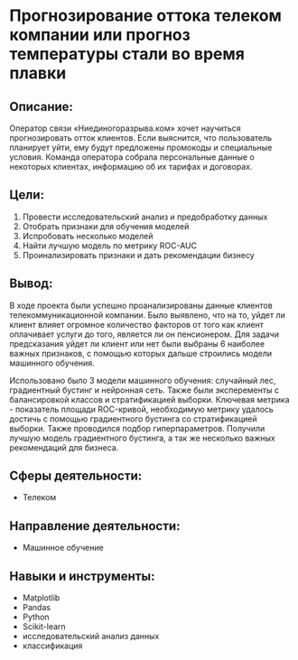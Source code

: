 # Прогнозирование оттока телеком компании или прогноз температуры стали во время плавки


## Описание:
Оператор связи «Ниединогоразрыва.ком» хочет научиться прогнозировать отток клиентов. Если выяснится, что пользователь планирует уйти, ему будут предложены промокоды и специальные условия. Команда оператора собрала персональные данные о некоторых клиентах, информацию об их тарифах и договорах. 

## Цели:
1) Провести исследовательский анализ и предобработку данных
2) Отобрать признаки для обучения моделей
3) Испробовать несколько моделей
4) Найти лучшую модель по метрику ROC-AUC
5) Проинализировать признаки и дать рекомендации бизнесу


## Вывод:
В ходе проекта были успешно проанализированы данные клиентов телекоммуникационной компании. Было выявлено, что на то, уйдет ли клиент влияет огромное количество факторов от того как клиент оплачивает услуги до того, является ли он пенсионером. Для задачи предсказания уйдет ли клиент или нет были выбраны 6 наиболее важных признаков, с помощью которых дальше строились модели машинного обучения.

Использовано было 3 модели машинного обучения: случайный лес, градиентный бустинг и нейронная сеть. Также были эксперементы с балансировкой классов и стратификацией выборки. Ключевая метрика - показатель площади ROC-кривой, необходимую метрику удалось достичь с помощью градиентного бустинга со стратификацией выборки. Также проводился подбор гиперпараметров. Получили лучшую модель градиентного бустинга, а так же несколько важных рекомендаций для бизнеса.

## Сферы деятельности:
- Телеком

## Направление деятельности:
- Машинное обучение

## Навыки и инструменты:
- Matplotlib
- Pandas
- Python
- Scikit-learn
- исследовательский анализ данных
- классификация
